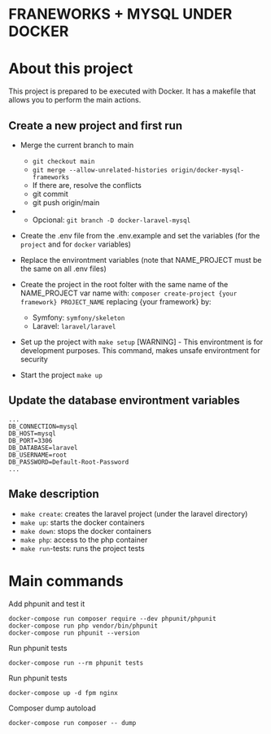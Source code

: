 # FRANEWORKS + MYSQL UNDER DOCKER

# About this project
This project is prepared to be executed with Docker. 
It has a makefile that allows you to perform the main actions.

## Create a new project and first run
- Merge the current branch to main
  - `git checkout main`
  - `git merge --allow-unrelated-histories origin/docker-mysql-frameworks`
  - If there are, resolve the conflicts
  - git commit
  - git push origin/main
- - Opcional: `git branch -D docker-laravel-mysql`

- Create the .env file from the .env.example and set the variables (for the `project` and for `docker` variables)
- Replace the environtment variables (note that NAME_PROJECT must be the same on all .env files)
- Create the project in the root folter with the same name of the NAME_PROJECT var name with: `composer create-project {your framework} PROJECT_NAME` replacing {your framework} by:
  - Symfony: `symfony/skeleton`
  - Laravel: `laravel/laravel`
- Set up the project with `make setup` [WARNING] - This environtment is for development purposes. This command, makes unsafe environtment for security
- Start the project `make up`

## Update the database environtment variables
```
...
DB_CONNECTION=mysql
DB_HOST=mysql
DB_PORT=3306
DB_DATABASE=laravel
DB_USERNAME=root
DB_PASSWORD=Default-Root-Password
...
```

## Make description
- `make create`: creates the laravel project (under the laravel directory) 
- `make up`: starts the docker containers
- `make down`: stops the docker containers
- `make php`: access to the php container
- `make run`-tests: runs the project tests

# Main commands

Add phpunit and test it
```
docker-compose run composer require --dev phpunit/phpunit
docker-compose run php vendor/bin/phpunit
docker-compose run phpunit --version
```

Run phpunit tests
```
docker-compose run --rm phpunit tests
```

Run phpunit tests
```
docker-compose up -d fpm nginx
```

Composer dump autoload
```
docker-compose run composer -- dump
```

